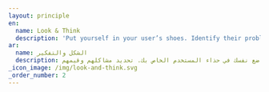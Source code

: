 ```yaml
---
layout: principle
en:
  name: Look & Think
  description: 'Put yourself in your user’s shoes. Identify their problems and values.'
ar:
  name: الشكل والتفكير
  description: ضع نفسك في حذاء المستخدم الخاص بك. تحديد مشاكلهم وقيمهم.
_icon_image: /img/look-and-think.svg
_order_number: 2
---
```


